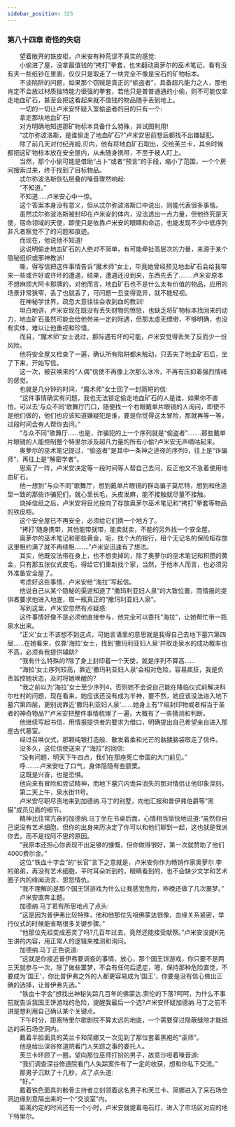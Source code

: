 ```yaml
---
sidebar_position: 325
---
```

### 第八十四章 奇怪的失窃  


　　望着敞开的铁皮柜，卢米安有种荒谬不真实的感觉:  
　　小偷进了屋，没拿最值钱的“拷打”拳套，也未翻动奥萝尔的巫术笔记，看有没有夹一些纸钞在里面，仅仅只是取走了一块完全不像是宝石的矿物标本。  
　　不谈陷阱的问题，如果那个窃贼是真正的“偷盗者”，具备超凡能力之人，那他肯定不会放过材质独特能力很强的拳套，若他只是普普通通的小偷，则不可能仅拿走地血矿石，甚至会把这看起来就不值钱的物品随手丢到地上。  
　　一切的一切让卢米安怀疑入室偷盗者的目的只有一个:  
　　拿走那块地血矿石!  
　　对方明确地知道那矿物标本具备什么特殊，并试图利用!  
　　“忒尔弥波洛斯，是谁偷走了地血矿石?”卢米安思前想后都找不出嫌疑犯。  
　　除了前几天对付纪尧姆.贝内，他有将地血矿石取出，交给芙兰卡，其余时候都把这矿物标本放在安全屋内，从未随身携带，不至于被人盯上。  
　　当然，那个小偷可能是借助“占卜”或者“预言”的手段，缩小了范围，一个个房间搜索过来，终于找到了目标物品。  
　　忒尔弥波洛斯恢弘层叠的嗓音骤然响起:  
　　“不知道。”  
　　不知道…..卢米安心中一惊。  
　　这个答案本身没有意义，但从忒尔弥波洛斯口中说出，则能代表很多事情。  
　　虽然忒尔弥波洛斯被封印在卢米安的体内，没法透出一点力量，但他终究是天使，宿命领域的天使，即使只是依靠卢米安的眼睛和命运，也能发现不少中低序列非凡者察觉不了的问题和痕迹。  
　　而现在，他说他不知道!  
　　这说明偷走地血矿石的人绝对不简单，有可能牵扯高层次的力量，来源于某个隐秘组织或邪神教派!  
　　嘶，得写信把这件事情告诉“魔术师”女士，毕竟她曾经预见地血矿石会给我带来一些或许好或许坏的遭遇，结果，遭遇还没到来，东西先丢了.…. ..卢米安原本不想麻烦大阿卡那牌的，对他而言，地血矿石也不是什么太有价值的物品，应用的场景非常狭窄，丢了也就丢了，可问题一旦变得诡异，就不能轻视。  
　　在神秘学世界，疏忽大意往往会收到血的教训!  
　　坦白地讲，卢米安现在既没有丢失财物的愤怒，也缺乏将矿物标本找回来的动力，地血矿石虽然可能会给他带来一定的际遇，但那太虚无缥缈，不够明确，也没有实体，难以让他重视和珍惜。  
　　而且，“魔术师”女士说过，那际遇有坏的可能，卢米安觉得丢失了反而少一份风险。  
　　他将安全屋又检查了一遍，确认所有陷阱都未触动，只丢失了地血矿石后，坐了下来，开始写信。  
　　这一次，被召唤来的“人偶”信使不再像上次那么冰冷，不再有压抑着强烈情绪的感觉。  
　　也就是几分钟的时间，“魔术师”女士回了一封简短的信:  
　　“这件事情确实有问题，我也无法锁定偷走地血矿石的人是谁，如果你不害怕，可以去'与众不同'歌舞厅门口，随便找一个右眼戴单片眼镜的人询问，即使不是他们做的，他们也应该知道嫌疑犯是谁，要是你觉得这太冒险，那就再等一等，过段时间会有人帮你去问。”  
　　“与众不同”歌舞厅……也是，诈骗犯的上一个序列就是“偷盗者”.….…那些戴单片眼镜的人能控制整个特里尔涉及超凡力量的所有小偷?卢米安无声嘀咕起来。  
　　奥萝尔的巫术笔记提过，“偷盗者”是其中一条神之途径的序列9，往上是“诈骗师”，再往上是“解密学者”。  
　　思索了一阵，卢米安决定等一段时间等人帮自己去问，反正他又不急着使用地血矿石。  
　　他一想到“与众不同”歌舞厅，想到戴单片眼镜的群岛骗子莫尼特，想到和他造型一致的那些诈骗犯们，就心里长毛，头皮发麻，能不接触就尽量不接触。  
　　烧掉信纸之后，卢米安将目光投向了存放奥萝尔巫术笔记和“拷打”拳套等物品的铁皮柜。  
　　这个安全屋已不再安全，必须给它们换一个地方了。  
　　“拷打'随身携带，其他能带就带，能卖就卖，不能的另外找一个安全屋。  
　　奥萝尔的巫术笔记和那些黄金，呃，找个大的银行，租个无记名的保险柜存放这里租约满了就不再续租..……”卢米安迅速有了想法。  
　　其实，他既没法带在身上，也不想卖掉的，除了奥萝尔的巫术笔记和积攒的黄金，只有那五张仪式皮毛，得给它们重新找个家，当然，于他本人而言，也必须另外准备安全屋了。  
　　考虑好这些事情，卢米安给“海拉”写起信。  
　　他说自己从某个隐秘的渠道知道了“撒玛利亚妇人泉”的大致位置，而情报的提供者要求他进入地底，取一瓶真正的“撒玛利亚妇人泉”。  
　　写到这里，卢米安忽然有点疑惑:  
　　这件事情好像不是必须他直接参与，他完全可以委托“海拉”，让她帮忙带一瓶泉水出来。  
　　“正义'女士不该想不到这点，可她言语里的意思就是我得自己去地下墓穴第四层......在她看来，仅靠'海拉'女士，找到'撒玛利亚妇人泉'并取走泉水的成功概率也不高，必须有我提供辅助?  
　　“我有什么特殊的?除了身上封印着一个天使，就是序列不算高......  
　　“海拉'女士序列较高，靠近'撒玛利亚妇人泉'会相对危险，容易疯狂，我是负责监控她状态，及时将她唤醒的?  
　　“我之前以为'海拉'女士至少序列4，否则她不会说自己能在降临仪式前解决科尔杜村的问题，现在看来，她应该还没有成为半神，要不然，她应该没法进入地下墓穴第四层，更别说靠近'撒玛利亚妇人泉'…….她身上有'1'级封印物或者相当于圣者的神奇物品?”卢米安把整件事情梳理了一遍，大概有了一些猜测和判断。  
　　他继续写起书信，用情报提供者的要求为借口，明确提出自己希望亲自进入那座古代墓室。  
　　经过召唤仪式，那颗纯银打造般、散发着柔和光芒的骷髅脑袋取走了信件。  
　　没多久，这位信使送来了“海拉”的回信:  
　　“没有问题，明天下午四点，我们在那座死亡帝国的大门前见。”  
　　呼.…….卢米安吐了口气，身体隐隐有些颤栗。  
　　这既是兴奋，也是恐惧。  
　　他向来有冒险和尝试精神，而地下墓穴内诡异消失的那对情侣让他印象深刻。  
　　第二天上午，泉水街11号。  
　　卢米安尽职尽责地来到加德纳.马丁的别墅，向他汇报和普伊弗伯爵等“黑猫”成员见面的细节。  
　　精神比往常亢奋的加德纳.马丁坐在书桌后面，心情相当愉快地说道:“虽然你自己说没有艺术细胞，但你的出身来历决定了你可以和他们聊到一起，这也就是我派你去，而不是找阿不思的原因。  
　　“我原本还担心你表现不出足够的慷慨，但你做得很好，第一次就赞助了他们4000费尔金。”  
　　这位“铁血十字会”的“长官”言下之意就是，卢米安你作为畅销作家奥萝尔.李的弟弟，再没有艺术细胞，平时耳朵听到的，眼睛看到的，也不会缺少文学和艺术圈子内的绯闻流言、恩怨情仇。  
　　“我不理解的是那个国王饼游戏为什么让我感觉危险，昨晚还做了几次噩梦。”  
　　卢米安直奔主题。  
　　加德纳.马丁若有所思地点了点头:  
　　“这是因为普伊弗比较特殊，他和他那位先祖佛蒙达很像，血缘关系紧密，举行仪式的时候能省略很多关键步骤。”  
　　“他那位先祖变成恶灵了吗?几百年过去，竟然还能接受献祭。”卢米安没提K先生讲的内容，用正常人的逻辑来推测和询问。  
　　加德纳.马丁正色说道:  
　　“这就是你接近普伊弗要调查的事情，放心，那个国王饼游戏，你只要不是两三天就参与一次，除了做些噩梦，不会有任何后遗症，嗯，保持那种危险直觉，不要成为'国王'，你比普伊弗之外的人都更容易成为'国王'，你要是没有信心做出正确的选择，让普伊弗先选。”  
　　“铁血十字会”想找出神秘失踪几百年的佛蒙达.索伦的下落?呵呵，为什么不事前就告诉我国王饼游戏的危险，提醒我最后一个选?卢米安怀疑加德纳.马丁之前不讲是想利用自己确认某个关键点。  
　　下午时分，距离特里尔歌剧院不算太远的地底，一个需要穿过隐蔽缝隙才能抵达的采石场空洞内。  
　　戴着半脸面具的芙兰卡和简娜又一次见到了那位套着黑袍的“巫师”。  
　　他是给出深谷修道院看门人失踪之事的委托人。  
　　芙兰卡环顾了一圈，望向那位巫师打扮的男子，故意沙哑着嗓音道:  
　　“我们调查深谷修道院看门人失踪案件有了一定的收获，想和你私下交流。”  
　　那男子沉默了十几秒，点了点头道:  
　　“好。”  
　　戴着铁色面具的骸骨主持者立刻领着这名男子和芙兰卡、简娜进入了采石场空洞边缘刻意隔出来的一个“交谈室”内。  
　　距离约定的时间还有一个小时，卢米安就提着电石灯，进入了市场区对应的地下特里尔。  
